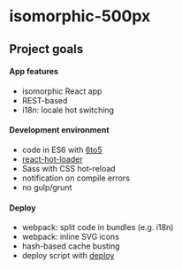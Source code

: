 # isomorphic-500px

## Project goals

#### App features

- isomorphic React app
- REST-based
- i18n: locale hot switching

#### Development environment

- code in ES6 with [6to5](http://6to5.org)
- [react-hot-loader](https://github.com/gaearon/react-hot-loader)
- Sass with CSS hot-reload
- notification on compile errors
- no gulp/grunt

#### Deploy

- webpack: split code in bundles (e.g. i18n)
- webpack: inline SVG icons 
- hash-based cache busting
- deploy script with [deploy](https://github.com/tj/deploy)
